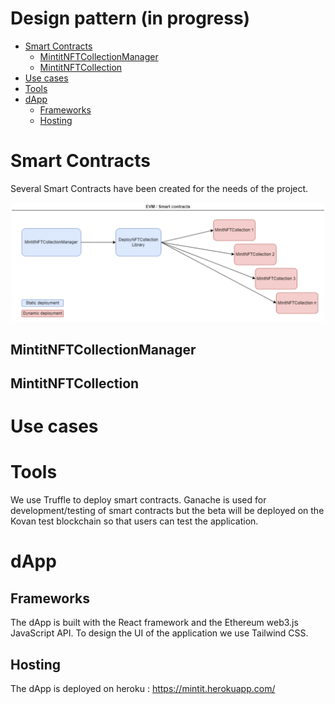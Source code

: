 # Design pattern (in progress)

-   [Smart Contracts](#contracts)
    -   [MintitNFTCollectionManager](#MintitNFTCollectionManager)
    -   [MintitNFTCollection](#MintitNFTCollection)
-   [Use cases](#usecases)
-   [Tools](#tools)
-   [dApp](#dapp)
    -   [Frameworks](#Frameworks)
    -   [Hosting](#Hosting)

# Smart Contracts <a name="contracts"></a>

Several Smart Contracts have been created for the needs of the project.

<p align="center" >
    <img width="500" src="./assets/Mintit.global_contracts.png"></img>
</p>

## MintitNFTCollectionManager <a name="MintitNFTCollectionManager"></a>

## MintitNFTCollection <a name="MintitNFTCollection"></a>

# Use cases <a name="usecases"></a>

# Tools <a name="tools"></a>

We use Truffle to deploy smart contracts.
Ganache is used for development/testing of smart contracts but the beta will be deployed on the Kovan test blockchain so that users can test the application.

# dApp <a name="dapp"></a>

## Frameworks

The dApp is built with the React framework and the Ethereum web3.js JavaScript API.
To design the UI of the application we use Tailwind CSS.

## Hosting 

The dApp is deployed on heroku : https://mintit.herokuapp.com/
